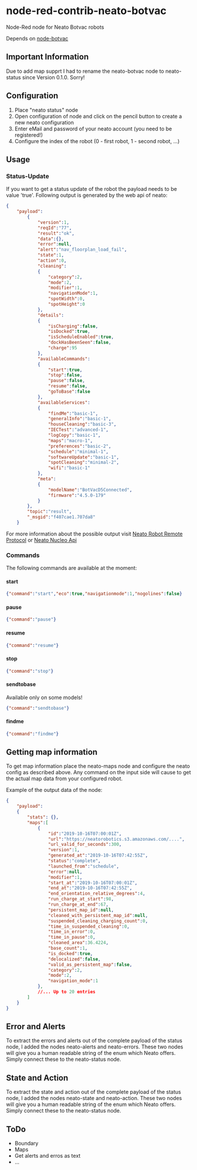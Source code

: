 # node-red-contrib-neato-botvac
Node-Red node for Neato Botvac robots

Depends on [node-botvac](https://www.npmjs.com/package/node-botvac)

## Important Information
Due to add map supprt I had to rename the neato-botvac node to neato-status since Version 0.1.0. Sorry!

## Configuration

1. Place "neato status" node
2. Open configuration of node and click on the pencil button to create a new neato configuration
3. Enter eMail and password of your neato account (you need to be registered!)
4. Configure the index of the robot (0 - first robot, 1 - second robot, ...)

## Usage

### Status-Update
If you want to get a status update of the robot the payload needs to be value 'true'.
Following output is generated by the web api of neato:
```json
{
	"payload":
		{
			"version":1,
			"reqId":"77",
			"result":"ok",
			"data":{},
			"error":null,
			"alert":"nav_floorplan_load_fail",
			"state":1,
			"action":0,
			"cleaning":
			{
				"category":2,
				"mode":2,
				"modifier":1,
				"navigationMode":1,
				"spotWidth":0,
				"spotHeight":0
			},
			"details":
			{
				"isCharging":false,
				"isDocked":true,
				"isScheduleEnabled":true,
				"dockHasBeenSeen":false,
				"charge":95
			},
			"availableCommands":
			{
				"start":true,
				"stop":false,
				"pause":false,
				"resume":false,
				"goToBase":false
			},
			"availableServices":
			{
				"findMe":"basic-1",
				"generalInfo":"basic-1",
				"houseCleaning":"basic-3",
				"IECTest":"advanced-1",
				"logCopy":"basic-1",
				"maps":"macro-1",
				"preferences":"basic-2",
				"schedule":"minimal-1",
				"softwareUpdate":"basic-1",
				"spotCleaning":"minimal-2",
				"wifi":"basic-1"
			},
			"meta":
			{
				"modelName":"BotVacD5Connected",
				"firmware":"4.5.0-179"
			}
		},
		"topic":"result",
		"_msgid":"f407cae1.707da8"
	}
```

For more information about the possible output visit [Neato Robot Remote Protocol](https://developers.neatorobotics.com/api/robot-remote-protocol)
or [Neato Nucleo Api](https://developers.neatorobotics.com/api/nucleo)

### Commands
The following commands are available at the moment:
#### start
```json
{"command":"start","eco":true,"navigationmode":1,"nogolines":false}
```
#### pause
```json
{"command":"pause"}
```
#### resume
```json
{"command":"resume"}
```
#### stop
```json
{"command":"stop"}
```
#### sendtobase
Available only on some models!
```json
{"command":"sendtobase"}
```
#### findme
```json
{"command":"findme"}
```

## Getting map information
To get map information place the neato-maps node and configure the neato config as described above.
Any command on the input side will cause to get the actual map data from your configured robot.

Example of the output data of the node:
```json
{
	"payload":
	{
		"stats": {},
		"maps":[
			{
				"id":"2019-10-16T07:00:01Z",
				"url":"https://neatorobotics.s3.amazonaws.com/....",
				"url_valid_for_seconds":300,
				"version":1,
				"generated_at":"2019-10-16T07:42:55Z",
				"status":"complete",
				"launched_from":"schedule",
				"error":null,
				"modifier":1,
				"start_at":"2019-10-16T07:00:01Z",
				"end_at":"2019-10-16T07:42:55Z",
				"end_orientation_relative_degrees":4,
				"run_charge_at_start":98,
				"run_charge_at_end":67,
				"persistent_map_id":null,
				"cleaned_with_persistent_map_id":null,
				"suspended_cleaning_charging_count":0,
				"time_in_suspended_cleaning":0,
				"time_in_error":0,
				"time_in_pause":0,
				"cleaned_area":36.4224,
				"base_count":1,
				"is_docked":true,
				"delocalized":false,
				"valid_as_persistent_map":false,
				"category":2,
				"mode":2,
				"navigation_mode":1
			},
			//... Up to 20 entries
		]
	}
}
```

## Error and Alerts
To extract the errors and alerts out of the complete payload of the status node, I added the nodes neato-alerts and neato-errors.
These two nodes will give you a human readable string of the enum which Neato offers.
Simply connect these to the neato-status node.

## State and Action
To extract the state and action out of the complete payload of the status node, I added the nodes neato-state and neato-action.
These two nodes will give you a human readable string of the enum which Neato offers.
Simply connect these to the neato-status node.

## ToDo
* Boundary
* Maps
* Get alerts and erros as text
* ... 
